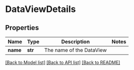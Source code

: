 # DataViewDetails

## Properties
Name | Type | Description | Notes
------------ | ------------- | ------------- | -------------
**name** | **str** | The name of the DataView | 

[[Back to Model list]](../README.md#documentation-for-models) [[Back to API list]](../README.md#documentation-for-api-endpoints) [[Back to README]](../README.md)


